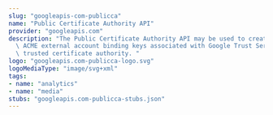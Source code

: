 ```yaml
---
slug: "googleapis-com-publicca"
name: "Public Certificate Authority API"
provider: "googleapis.com"
description: "The Public Certificate Authority API may be used to create and manage\
  \ ACME external account binding keys associated with Google Trust Services' publicly\
  \ trusted certificate authority. "
logo: "googleapis.com-publicca-logo.svg"
logoMediaType: "image/svg+xml"
tags:
- name: "analytics"
- name: "media"
stubs: "googleapis.com-publicca-stubs.json"
---
```

